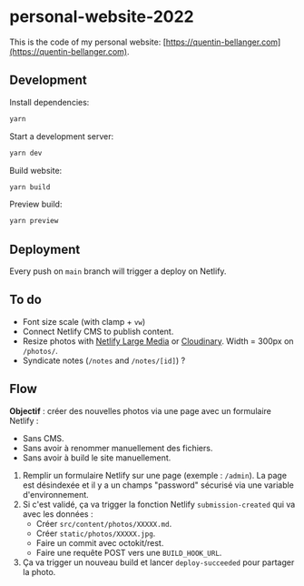 # personal-website-2022

This is the code of my personal website: [https://quentin-bellanger.com](https://quentin-bellanger.com).

## Development

Install dependencies:

```bash
yarn
```

Start a development server:

```bash
yarn dev
```

Build website:

```bash
yarn build
```

Preview build:

```bash
yarn preview
```

## Deployment

Every push on `main` branch will trigger a deploy on Netlify.

## To do

- Font size scale (with clamp + `vw`)
- Connect Netlify CMS to publish content.
- Resize photos with [Netlify Large Media](https://docs.netlify.com/large-media/overview/) or [Cloudinary](https://github.com/cloudinary/cloudinary-svelte). Width = 300px on `/photos/`.
- Syndicate notes (`/notes` and `/notes/[id]`) ?

## Flow

**Objectif** : créer des nouvelles photos via une page avec un formulaire Netlify :

- Sans CMS.
- Sans avoir à renommer manuellement des fichiers.
- Sans avoir à build le site manuellement.

1. Remplir un formulaire Netlify sur une page (exemple : `/admin`). La page est désindexée et il y a un champs "password" sécurisé via une variable d'environnement.
2. Si c'est validé, ça va trigger la fonction Netlify `submission-created` qui va avec les données :
   - Créer `src/content/photos/XXXXX.md`.
   - Créer `static/photos/XXXXX.jpg`.
   - Faire un commit avec octokit/rest.
   - Faire une requête POST vers une `BUILD_HOOK_URL`.
3. Ça va trigger un nouveau build et lancer `deploy-succeeded` pour partager la photo.
